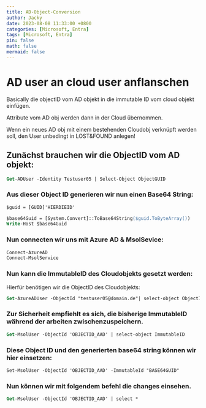 ```yaml
---
title: AD-Object-Conversion
author: Jacky
date: 2023-08-08 11:33:00 +0800
categories: [Microsoft, Entra]
tags: [Microsoft, Entra]
pin: false
math: false
mermaid: false
---
```

# AD user an cloud user anflanschen

Basically die objectID vom AD objekt in die immutable ID vom cloud objekt einfügen.

Attribute vom AD obj werden dann in der Cloud übernommen.

Wenn ein neues AD obj mit einem bestehenden Cloudobj verknüpft werden soll, den User unbedingt in LOST&FOUND anlegen!


 
## Zunächst brauchen wir die ObjectID vom AD objekt:

```ps
Get-ADUser -Identity Testuser05 | Select-Object ObjectGUID
```


### Aus dieser Object ID generieren wir nun einen Base64 String:

```ps
$guid = [GUID]'HIERDIEID'

$base64Guid = [System.Convert]::ToBase64String($guid.ToByteArray())
Write-Host $base64Guid
```

### Nun connecten wir uns mit Azure AD & MsolSevice:

```ps
Connect-AzureAD
Connect-MsolService
```

### Nun kann die ImmutableID des Cloudobjekts gesetzt werden:

Hierfür benötigen wir die ObjectID des Cloudobjekts:

```ps
Get-AzureADUser -ObjectId "testuser05@domain.de"| select-object ObjectID
```

### Zur Sicherheit empfiehlt es sich, die bisherige ImmutableID  während der arbeiten zwischenzuspeichern. 

```ps
Get-MsolUser -ObjectId 'OBJECTID_AAD' | select-object ImmutableID
```

### Diese Object ID und den generierten base64 string können wir hier einsetzen:

```ps
Set-MsolUser -ObjectId 'OBJECTID_AAD' -ImmutableId "BASE64GUID"
```

### Nun können wir mit folgendem befehl die changes einsehen. 

```ps
Get-MsolUser -ObjectId 'OBJECTID_AAD' | select *
```